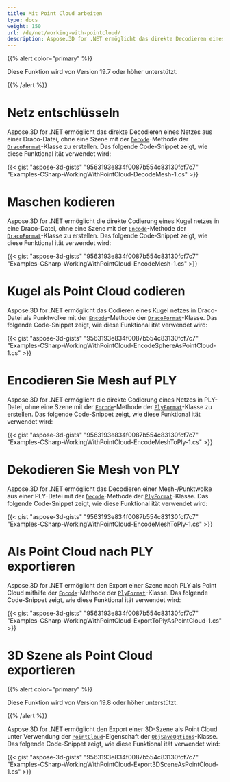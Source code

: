 ```yaml
---
title: Mit Point Cloud arbeiten
type: docs
weight: 150
url: /de/net/working-with-pointcloud/
description: Aspose.3D for .NET ermöglicht das direkte Decodieren eines Netzes aus einer Draco-Datei, ohne eine Szene mit der Decode-Methode der DracoFormat-Klasse zu erstellen.
---
```

{{% alert color="primary" %}} 

Diese Funktion wird von Version 19.7 oder höher unterstützt.

{{% /alert %}} 
#  **Netz entschlüsseln**
Aspose.3D for .NET ermöglicht das direkte Decodieren eines Netzes aus einer Draco-Datei, ohne eine Szene mit der [`Decode`](https://reference.aspose.com/net/3d/aspose.threed.formats.dracoformat/decode/methods/1)-Methode der [`DracoFormat`](https://reference.aspose.com/net/3d/aspose.threed.formats/dracoformat)-Klasse zu erstellen. Das folgende Code-Snippet zeigt, wie diese Funktional ität verwendet wird:



{{< gist "aspose-3d-gists" "9563193e834f0087b554c83130fcf7c7" "Examples-CSharp-WorkingWithPointCloud-DecodeMesh-1.cs" >}}
#  **Maschen kodieren**
Aspose.3D for .NET ermöglicht die direkte Codierung eines Kugel netzes in eine Draco-Datei, ohne eine Szene mit der [`Encode`](https://reference.aspose.com/net/3d/aspose.threed.formats.dracoformat/encode/methods/2)-Methode der [`DracoFormat`](https://reference.aspose.com/net/3d/aspose.threed.formats/dracoformat)-Klasse zu erstellen. Das folgende Code-Snippet zeigt, wie diese Funktional ität verwendet wird:



{{< gist "aspose-3d-gists" "9563193e834f0087b554c83130fcf7c7" "Examples-CSharp-WorkingWithPointCloud-EncodeMesh-1.cs" >}}
#  **Kugel als Point Cloud codieren**
Aspose.3D for .NET ermöglicht das Codieren eines Kugel netzes in Draco-Datei als Punktwolke mit der [`Encode`](https://reference.aspose.com/net/3d/aspose.threed.formats.dracoformat/encode/methods/2)-Methode der [`DracoFormat`](https://reference.aspose.com/net/3d/aspose.threed.formats/dracoformat)-Klasse. Das folgende Code-Snippet zeigt, wie diese Funktional ität verwendet wird:



{{< gist "aspose-3d-gists" "9563193e834f0087b554c83130fcf7c7" "Examples-CSharp-WorkingWithPointCloud-EncodeSphereAsPointCloud-1.cs" >}}
#  **Encodieren Sie Mesh auf PLY**
Aspose.3D for .NET ermöglicht die direkte Codierung eines Netzes in PLY-Datei, ohne eine Szene mit der [`Encode`](https://reference.aspose.com/net/3d/aspose.threed.formats.plyformat/encode/methods/1)-Methode der [`PlyFormat`](https://reference.aspose.com/net/3d/aspose.threed.formats/plyformat)-Klasse zu erstellen. Das folgende Code-Snippet zeigt, wie diese Funktional ität verwendet wird:



{{< gist "aspose-3d-gists" "9563193e834f0087b554c83130fcf7c7" "Examples-CSharp-WorkingWithPointCloud-EncodeMeshToPly-1.cs" >}}
#  **Dekodieren Sie Mesh von PLY**
Aspose.3D for .NET ermöglicht das Decodieren einer Mesh-/Punktwolke aus einer PLY-Datei mit der [`Decode`](https://reference.aspose.com/net/3d/aspose.threed.formats.plyformat/decode/methods/1)-Methode der [`PlyFormat`](https://reference.aspose.com/net/3d/aspose.threed.formats/plyformat)-Klasse. Das folgende Code-Snippet zeigt, wie diese Funktional ität verwendet wird:



{{< gist "aspose-3d-gists" "9563193e834f0087b554c83130fcf7c7" "Examples-CSharp-WorkingWithPointCloud-EncodeMeshToPly-1.cs" >}}
#  **Als Point Cloud nach PLY exportieren**
Aspose.3D for .NET ermöglicht den Export einer Szene nach PLY als Point Cloud mithilfe der [`Encode`](https://reference.aspose.com/net/3d/aspose.threed.formats.plyformat/encode/methods/1)-Methode der [`PlyFormat`](https://reference.aspose.com/net/3d/aspose.threed.formats/plyformat)-Klasse. Das folgende Code-Snippet zeigt, wie diese Funktional ität verwendet wird:



{{< gist "aspose-3d-gists" "9563193e834f0087b554c83130fcf7c7" "Examples-CSharp-WorkingWithPointCloud-ExportToPlyAsPointCloud-1.cs" >}}
#  **3D Szene als Point Cloud exportieren**
{{% alert color="primary" %}} 

Diese Funktion wird von Version 19.8 oder höher unterstützt.

{{% /alert %}} 

Aspose.3D for .NET ermöglicht den Export einer 3D-Szene als Point Cloud unter Verwendung der [`PointCloud`](https://reference.aspose.com/net/3d/aspose.threed.formats/objsaveoptions/properties/pointcloud)-Eigenschaft der [`ObjSaveOptions`](https://reference.aspose.com/net/3d/aspose.threed.formats/objsaveoptions)-Klasse. Das folgende Code-Snippet zeigt, wie diese Funktional ität verwendet wird:

{{< gist "aspose-3d-gists" "9563193e834f0087b554c83130fcf7c7" "Examples-CSharp-WorkingWithPointCloud-Export3DSceneAsPointCloud-1.cs" >}}
